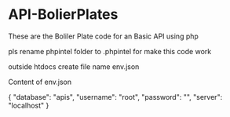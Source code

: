 # API-BolierPlates
These are the Boliler Plate code for an Basic API using php

pls rename phpintel folder to .phpintel for make this code work

outside htdocs create file name env.json

Content of env.json

{
	"database": "apis",
	"username": "root",
	"password": "",
	"server": "localhost"
}

